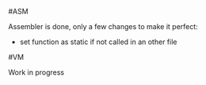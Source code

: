 #ASM

Assembler is done,
only a few changes to make it perfect:
- set function as static if not called in an other file

#VM

Work in progress
